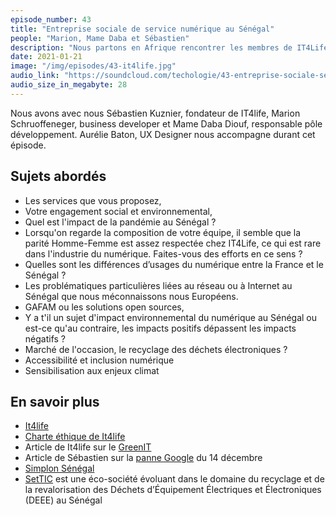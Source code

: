 ```yaml
---
episode_number: 43
title: "Entreprise sociale de service numérique au Sénégal"
people: "Marion, Mame Daba et Sébastien"
description: "Nous partons en Afrique rencontrer les membres de IT4Life, une entreprise de services numériques installée à Dakar, au Sénégal."
date: 2021-01-21
image: "/img/episodes/43-it4life.jpg"
audio_link: "https://soundcloud.com/techologie/43-entreprise-sociale-service-numerique"
audio_size_in_megabyte: 28
---
```


Nous avons avec nous Sébastien Kuznier, fondateur de IT4life, Marion Schruoffeneger, business developer et Mame Daba Diouf, responsable pôle développement.
Aurélie Baton, UX Designer nous accompagne durant cet épisode.

## Sujets abordés

* Les services que vous proposez,
* Votre engagement social et environnemental,
* Quel est l'impact de la pandémie au Sénégal ?
* Lorsqu'on regarde la composition de votre équipe, il semble que la parité Homme-Femme est assez respectée chez IT4Life, ce qui est rare dans l'industrie du numérique. Faites-vous des efforts en ce sens ?
* Quelles sont les différences d’usages du numérique entre la France et le Sénégal ?
* Les problématiques particulières liées au réseau ou à Internet au Sénégal que nous méconnaissons nous Européens.
* GAFAM ou les solutions open sources,
* Y a t'il un sujet d'impact environnemental du numérique au Sénégal ou est-ce qu'au contraire, les impacts positifs dépassent les impacts négatifs ?
* Marché de l'occasion, le recyclage des déchets électroniques ?
* Accessibilité et inclusion numérique
* Sensibilisation aux enjeux climat

## En savoir plus

* [It4life](https://www.it4life.org/)
* [Charte éthique de It4life](https://www.it4life.org/wp-content/uploads/2020/09/200410-Charte-%C3%A9thique-It4life-v1.0.pdf)
* Article de It4life sur le [GreenIT](https://www.it4life.org/tech4good/green-it-pour-un-numerique-responsable-en-afrique/)
* Article de Sébastien sur la [panne Google](https://skusznier.medium.com/et-si-la-panne-de-google-1-9f77f8205f3) du 14 décembre
* [Simplon Sénégal](https://senegal.simplon.co/)
* [SetTIC](https://www.settic.sn/) est une éco-société évoluant dans le domaine du recyclage et de la revalorisation des Déchets d’Équipement Électriques et Électroniques (DEEE) au Sénégal

